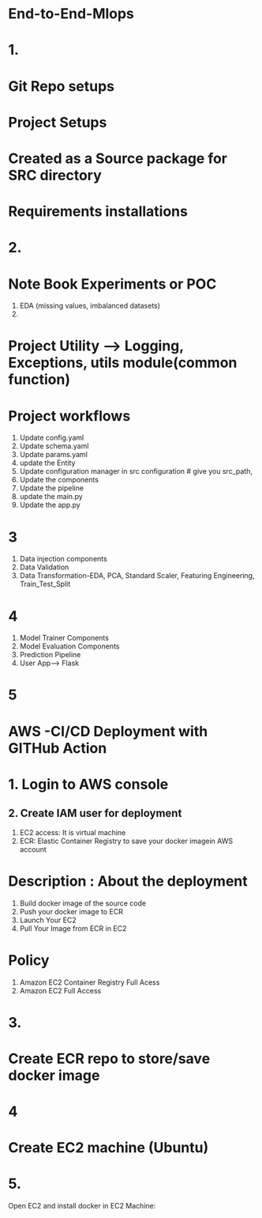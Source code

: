 # End-to-End-Mlops
# 1. 
# Git Repo setups
# Project Setups
# Created as a Source package for SRC directory
# Requirements installations

# 2. 
# Note Book Experiments or POC 
  1. EDA (missing values, imbalanced datasets)
  2. 
# Project Utility --> Logging, Exceptions, utils module(common function)
# Project workflows
  1. Update config.yaml
  2. Update schema.yaml
  3. Update params.yaml
  4. update the Entity
  5. Update configuration manager in src configuration # give you src_path,
  6. Update the components
  7. Update the pipeline
  8. update the main.py
  9. Update the app.py


# 3
1. Data injection components
2. Data Validation
3. Data Transformation-EDA, PCA, Standard Scaler, Featuring Engineering, Train_Test_Split


# 4 
1. Model Trainer Components
2. Model Evaluation Components
3. Prediction Pipeline 
4. User App--> Flask

# 5
# AWS -CI/CD Deployment with GITHub Action
# 1. Login to AWS console
## 2. Create IAM user for deployment

1. EC2 access: It is virtual machine
2. ECR: Elastic Container Registry to save your docker imagein AWS account

# Description : About the deployment
1. Build docker image of the source code
2. Push your docker image to ECR
3. Launch Your EC2
4. Pull Your Image from ECR in EC2


# Policy
1. Amazon EC2 Container Registry Full Acess
2. Amazon EC2 Full Access

# 3.
# Create ECR repo to store/save docker image

# 4
# Create EC2 machine (Ubuntu)

# 5.
Open EC2 and install docker in EC2 Machine:



